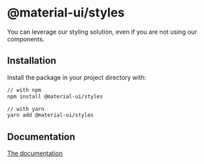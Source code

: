 # @material-ui/styles

You can leverage our styling solution, even if you are not using our components.

## Installation

Install the package in your project directory with:

```sh
// with npm
npm install @material-ui/styles

// with yarn
yarn add @material-ui/styles
```

## Documentation

[The documentation](https://mui.com/styles/basics/)
